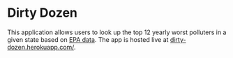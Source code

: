 # Dirty Dozen

This application allows users to look up the top 12 yearly worst polluters in a given state based on [EPA data](https://enviro.epa.gov).
The app is hosted live at [dirty-dozen.herokuapp.com/](https://dirty-dozen.herokuapp.com/).